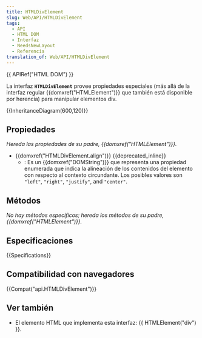 ```yaml
---
title: HTMLDivElement
slug: Web/API/HTMLDivElement
tags:
  - API
  - HTML DOM
  - Interfaz
  - NeedsNewLayout
  - Referencia
translation_of: Web/API/HTMLDivElement
---
```


{{ APIRef("HTML DOM") }}

La interfaz **`HTMLDivElement`** provee propiedades especiales (más allá de la interfaz regular {{domxref("HTMLElement")}} que también está disponible por herencia) para manipular elementos div.

{{InheritanceDiagram(600,120)}}

## Propiedades

_Hereda las propiedades de su padre, {{domxref("HTMLElement")}}._

- {{domxref("HTMLDivElement.align")}} {{deprecated_inline}}
  - : Es un {{domxref("DOMString")}} que representa una propiedad enumerada que indica la alineación de los contenidos del elemento con respecto al contexto circundante. Los posibles valores son `"left"`, `"right"`, `"justify"`, and `"center"`.

## Métodos

_No hay métodos específicos; hereda los métodos de su padre, {{domxref("HTMLElement")}}._

## Especificaciones

{{Specifications}}

## Compatibilidad con navegadores

{{Compat("api.HTMLDivElement")}}

## Ver también

- El elemento HTML que implementa esta interfaz: {{ HTMLElement("div") }}.

